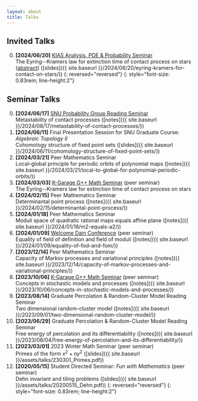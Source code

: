 ```yaml
---
layout: about
title: Talks
---
```


## Invited Talks

0. **[2024/06/20]** [KIAS Analysis, PDE & Probability Seminar](http://newton.kias.re.kr/~appseminar/)<br>
The Eyring--Kramers law for extinction time of contact process on stars ([abstract](https://www.kias.re.kr/kias/activities/seminars/view.do?seqno=PGN1720240530-0003&menuNo=404003)) ([slides]({{ site.baseurl }}/2024/06/20/eyring-kramers-for-contact-on-stars/))
{: reversed="reversed"}
{: style="font-size: 0.83rem; line-height:2"}



## Seminar Talks

0. **[2024/06/17]** [SNU Probability Group Reading Seminar](https://sites.google.com/view/snuprob/seminar/reading-seminar?authuser=0)<br>
Metastability of contact processes ([notes]({{ site.baseurl }}/2024/06/17/metastability-of-contact-processes/))
0. **[2024/06/11]** Final Presentation Session for SNU Graduate Course: *Algebraic Topology II*<br>
Cohomology structure of fixed point sets ([slides]({{ site.baseurl }}/2024/06/11/cohomology-structure-of-fixed-point-sets/))
0. **[2024/03/21]** Peer Mathematics Seminar<br>
Local–global principle for periodic orbits of polynomial maps ([notes]({{ site.baseurl }}/2024/03/21/local-to-global-for-polynomial-periodic-orbits/))
0. **[2024/03/03]** [K-Garage G++ Math Seminar](https://sites.google.com/view/math-seminar) (peer seminar)<br>
The Eyring--Kramers law for extinction time of contact process on stars
0. **[2024/02/15]** Peer Mathematics Seminar<br>
Determinantal point process ([notes]({{ site.baseurl }}/2024/02/15/determinantal-point-process/))
0. **[2024/01/18]** Peer Mathematics Seminar<br>
Moduli space of quadratic rational maps equals affine plane ([notes]({{ site.baseurl }}/2024/01/18/m2-equals-a2/))
0. **[2024/01/09]** [Welcome Dain Conference](https://sites.google.com/view/wdc2024/home?authuser=0) (peer seminar)<br>
Equality of field of definition and field of moduli ([notes]({{ site.baseurl }}/2024/01/09/equality-of-fod-and-fom/))
0. **[2023/12/14]** Peer Mathematics Seminar<br>
Capacity of Markov processes and variational principles ([notes]({{ site.baseurl }}/2023/12/14/capacity-of-markov-processes-and-variational-principles/))
0. **[2023/10/06]** [K-Garage G++ Math Seminar](https://sites.google.com/view/math-seminar) (peer seminar)<br>
Concepts in stochastic models and processes ([notes]({{ site.baseurl }}/2023/10/06/concepts-in-stochastic-models-and-processes/))
0. **[2023/08/14]** Graduate Percolation & Random-Cluster Model Reading Seminar<br>
Two dimensional random-cluster model ([notes]({{ site.baseurl }}/2023/09/01/two-dimensional-random-cluster-model/))
0. **[2023/06/29]** Graduate Percolation & Random-Cluster Model Reading Seminar<br>
Free energy of percolation and its differentiability ([notes]({{ site.baseurl }}/2023/08/04/free-energy-of-percolation-and-its-differentiability/))
0. **[2023/03/01]** 2023 Winter Math Seminar (peer seminar)<br>
Primes of the form $x^2+ny^2$ ([slides]({{ site.baseurl }}/assets/talks/230301_Primes.pdf))
1. **[2020/05/15]** Student Directed Seminar: *Fun with Mathematics* (peer seminar)<br>
Dehn invariant and tiling problems ([slides]({{ site.baseurl }}/assets/talks/20200515_Dehn.pdf))
{: reversed="reversed"}
{: style="font-size: 0.83rem; line-height:2"}
